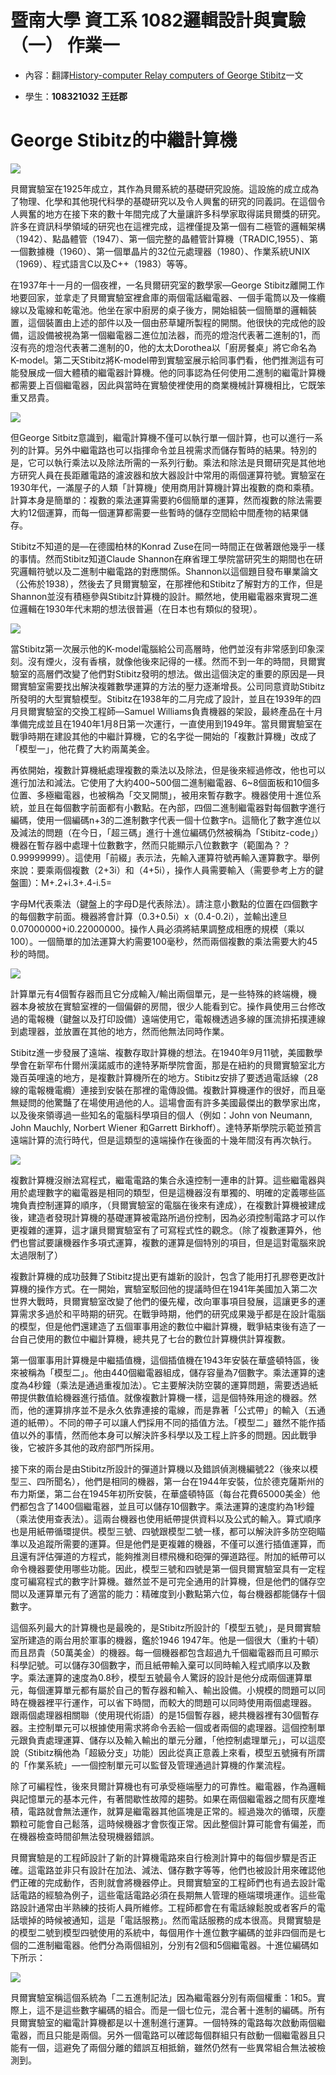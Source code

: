 # 暨南大學 資工系 1082邏輯設計與實驗（一） 作業一

- 內容：翻譯[History-computer Relay computers of George Stibitz](https://history-computer.com/ModernComputer/Relays/Stibitz.html)一文

- 學生：**108321032 王廷郡**

# George Stibitz的中繼計算機

![](src/2020-02-29-22-18-42-image.png)

貝爾實驗室在1925年成立，其作為貝爾系統的基礎研究設施。這設施的成立成為了物理、化學和其他現代科學的基礎研究以及令人興奮的研究的同義詞。在這個令人興奮的地方在接下來的數十年間完成了大量讓許多科學家取得諾貝爾獎的研究。許多在資訊科學領域的研究也在這裡完成，這裡僅提及第一個有二極管的邏輯架構（1942）、點晶體管（1947）、第一個完整的晶體管計算機（TRADIC,1955）、第一個數據機（1960）、第一個單晶片的32位元處理器（1980）、作業系統UNIX（1969）、程式語言C以及C++（1983）等等。

在1937年十一月的一個夜裡，一名貝爾研究室的數學家—George Stibitz離開工作地要回家，並拿走了貝爾實驗室裡倉庫的兩個電話繼電器、一個手電筒以及一條纜線以及電線和乾電池。他坐在家中廚房的桌子後方，開始組裝一個簡單的邏輯裝置，這個裝置由上述的部件以及一個由菸草罐所製程的開關。他很快的完成他的設備，這設備被視為第一個繼電器二進位加法器，而亮的燈泡代表著二進制的1，而沒有亮的燈泡代表著二進制的0，他的太太Dorothea以「廚房餐桌」將它命名為K-model。第二天Stibitz將K-model帶到實驗室展示給同事們看，他們推測這有可能發展成一個大體積的繼電器計算機。他的同事認為任何使用二進制的繼電計算機都需要上百個繼電器，因此與當時在實驗使裡使用的商業機械計算機相比，它既笨重又昂貴。

![](src/ModelKStibitz.jpg)

但George Sitbitz意識到，繼電計算機不僅可以執行單一個計算，也可以進行一系列的計算。另外中繼電路也可以指揮命令並且視需求而儲存暫時的結果。特別的是，它可以執行乘法以及除法所需的一系列行動。乘法和除法是貝爾研究是其他地方研究人員在長距離電路的濾波器和放大器設計中常用的兩個運算符號。實驗室在1930年代，一滿屋子的人類「計算機」使用商用計算機計算出複數的商和乘積。計算本身是簡單的：複數的乘法運算需要約6個簡單的運算，然而複數的除法需要大約12個運算，而每一個運算都需要一些暫時的儲存空間給中間產物的結果儲存。

Stibitz不知道的是—在德國柏林的Konrad Zuse在同一時間正在做著跟他幾乎一樣的事情。然而Stibitz知道Claude Shannon在麻省理工學院當研究生的期間也在研究邏輯符號以及二進制中繼電路的對應關係。Shannon以這個題目發布畢業論文（公佈於1938），然後去了貝爾實驗室，在那裡他和Stibitz了解對方的工作，但是Shannon並沒有積極參與Stibitz計算機的設計。顯然地，使用繼電器來實現二進位邏輯在1930年代末期的想法很普遍（在日本也有類似的發現）。

![](src/StibitzTerminalSchema.jpg)

當Stibitz第一次展示他的K-model電腦給公司高層時，他們並沒有非常感到印象深刻。沒有煙火，沒有香檳，就像他後來記得的一樣。然而不到一年的時間，貝爾實驗室的高層們改變了他們對Stibitz發明的想法。做出這個決定的重要的原因是—貝爾實驗室需要找出解決複雜數學運算的方法的壓力逐漸增長。公司同意資助Stibitz所發明的大型實驗模型。Stibitz在1938年的二月完成了設計，並且在1939年的四月貝爾實驗室的交換工程師—Samuel Williams負責機器的架設，最終產品在十月準備完成並且在1940年1月8日第一次運行，一直使用到1949年。當貝爾實驗室在戰爭時期在建設其他的中繼計算機，它的名字從一開始的「複數計算機」改成了「模型一」，他花費了大約兩萬美金。

再依開始，複數計算機紙處理複數的乘法以及除法，但是後來經過修改，他也可以進行加法和減法。它使用了大約400~500個二進制繼電器、6~8個面板和10個多位置、多極繼電器，也被稱為「交叉開關」，被用來暫存數字。機器使用十進位系統，並且在每個數字前面都有小數點。在內部，四個二進制繼電器對每個數字進行編碼，使用一個編碼n+3的二進制數字代表一個十位數字n。這簡化了數字進位以及減法的問題（在今日，「超三碼」進行十進位編碼仍然被稱為「Stibitz-code」）機器在暫存器中處理十位數數字，然而只能顯示八位數數字（範圍為？？0.99999999）。這使用「前綴」表示法，先輸入運算符號再輸入運算數字。舉例來說：要乘兩個複數（2+3i）和（4+5i），操作人員需要輸入（需要參考上方的鍵盤圖）：M+.2+i.3+.4-i.5=

字母M代表乘法（鍵盤上的字母D是代表除法）。請注意小數點的位置在四個數字的每個數字前面。機器將會計算（0.3+0.5i）x（0.4-0.2i），並輸出達旦0.07000000+i0.22000000。操作人員必須將結果調整成相應的規模（乘以100）。一個簡單的加法運算大約需要100毫秒，然而兩個複數的乘法需要大約45秒的時間。

![](src/StibitzTerminal.jpg)

計算單元有4個暫存器而且它分成輸入/輸出兩個單元，是一些特殊的終端機，機器本身被放在實驗室裡的一個偏僻的房間，很少人能看到它。操作員使用三台修改過的電報機（鍵盤以及打印設備）遠端使用它，電報機透過多線的匯流排拓撲連線到處理器，並放置在其他的地方，然而他無法同時作業。

Stibitz進一步發展了遠端、複數存取計算機的想法。在1940年9月11號，美國數學學會在新罕布什爾州漢諾威市的達特茅斯學院會面，那是在紐約的貝爾實驗室北方幾百英哩遠的地方，是複數計算機所在的地方。Stibitz安排了要透過電話線（28線的電報機電纜）連接到安裝在那裡的電傳設備。複數計算機運作的很好，而且毫無疑問的他驚豔了在場使用過他的人。這場會面有許多美國最傑出的數學家出席，以及後來領導過一些知名的電腦科學項目的個人（例如：John von Neumann, John Mauchly, Norbert Wiener 和Garrett Birkhoff）。達特茅斯學院示範並預言遠端計算的流行時代，但是這類型的遠端操作在後面的十幾年間沒有再次執行。

![](src/CNCofStibitz.jpg)

複數計算機沒辦法寫程式，繼電電路的集合永遠控制一連串的計算。這些繼電器與用於處理數字的繼電器是相同的類型，但是這機器沒有單獨的、明確的定義哪些區塊負責控制運算的順序，（貝爾實驗室的電腦在後來有達成），在複數計算機被建成後，建造者發現計算機的基礎運算被電路所過份控制，因為必須控制電路才可以作更複雜的運算，這才讓貝爾實驗室有了可寫程式性的觀念。（除了複數運算外，他們也嘗試要讓機器作多項式運算，複數的運算是個特別的項目，但是這對電腦來說太過限制了）

複數計算機的成功鼓舞了Stibitz提出更有雄新的設計，包含了能用打孔膠卷更改計算機的操作方式。在一開始，實驗室駁回他的提議時但在1941年美國加入第二次世界大戰時，貝爾實驗室改變了他們的優先權，改向軍事項目發展，這讓更多的運算需求多過於和平時期的研究。在戰爭時期，他們的研究成果幾乎都是在設計電腦的模型，但是他們還建造了五個軍事用途的數位中繼計算機，戰爭結束後有造了一台自己使用的數位中繼計算機，總共見了七台的數位計算機供計算複數。

第一個軍事用計算機是中繼插值機，這個插值機在1943年安裝在華盛頓特區，後來被稱為「模型二」。他由440個繼電器組成，儲存容量為7個數字。乘法運算的速度為4秒鐘（乘法是通過重複加法）。它主要解決防空襲的運算問題，需要透過紙帶提供數值給機器進行插值。就像複數計算機一樣，這是個特殊用途的機器。然而，他的運算排序並不是永久依靠連接的電線，而是靠著「公式帶」的輸入（五通道的紙帶）。不同的帶子可以讓人們採用不同的插值方法。「模型二」雖然不能作插值以外的事情，然而他本身可以解決許多科學以及工程上許多的問題。因此戰爭後，它被許多其他的政府部門所採用。

接下來的兩台是由Stibitz所設計的彈道計算機以及錯誤偵測機編號22（後來以模型三、四所聞名），他們是相同的機器，第一台在1944年安裝，位於德克薩斯州的布力斯堡，第二台在1945年初所安裝，在華盛頓特區（每台花費65000美金）他們都包含了1400個繼電器，並且可以儲存10個數字。乘法運算的速度約為1秒鐘（乘法使用查表法）。這兩台機器也使用紙帶提供資料以及公式的輸入。算式順序也是用紙帶循環提供。模型三號、四號跟模型二號一樣，都可以解決許多防空砲瞄準以及追蹤所需要的運算。但是他們是更複雜的機器，不僅可以進行插值運算，而且還有評估彈道的方程式，能夠推測目標飛機和砲彈的彈道路徑。附加的紙帶可以命令機器要使用哪些功能。因此，模型三號和四號是第一個貝爾實驗室具有一定程度可編寫程式的數字計算機。雖然並不是可完全通用的計算機，但是他們的儲存空間以及運算單元有了適當的能力：精確度到小數點第六位，每台機器都能儲存十個數字。

這個系列最大的計算機也是最晚的，是Stibitz所設計的「模型五號」，是貝爾實驗室所建造的兩台用於軍事的機器，鑑於1946 1947年。他是一個很大（重約十頓）而且昂貴（50萬美金）的機器。每一個機器都包含超過九千個繼電器而且可顯示科學記號。可以儲存30個數字，而且紙帶輸入棄可以同時輸入程式順序以及數字。乘法運算的速度為0.8秒，模型五號最令人驚訝的設計是他分成兩個運算單元，每個運算單元都有屬於自己的暫存器和輸入、輸出設備。小規模的問題可以同時在機器裡平行運作，可以省下時間，而較大的問題可以同時使用兩個處理器。
跟兩個處理器相關聯（使用現代術語）的是15個暫存器，總共機器裡有30個暫存器。主控制單元可以根據使用需求將命令丟給一個或者兩個的處理器。這個控制單元跟負責處理運算、儲存以及輸入輸出的單元分離，「他控制處理單元」，可以這麼說（Stibitz稱他為「超級分支」功能）因此從真正意義上來看，模型五號擁有所謂的「作業系統」—一個控制單元可以監督及管理通過計算機的作業流程。

除了可編程性，後來貝爾計算機也有可承受極端壓力的可靠性。繼電器，作為邏輯與記憶單元的基本元件，有著間歇性故障的趨勢。如果在兩個繼電器之間有灰塵堆積，電路就會無法運作，就算是繼電器其他區塊是正常的。經過幾次的循環，灰塵顆粒可能會自己鬆落，這時候機器才會恢復正常。因此整個計算可能會有偏差，而在機器檢查時間卻無法發現機器錯誤。

貝爾實驗是的工程師設計了新的計算機電路來自行檢測計算中的每個步驟是否正確。這電路並非只有設計在加法、減法、儲存數字等等，他們也被設計用來確認他們正確的完成動作，否則就會將機器停止。貝爾實驗室的工程師們也有過去設計電話電路的經驗為例子，這些電話電路必須在長期無人管理的極端環境運作。這些電路設計通常由半熟練的技術人員所維修。工程師都會在有電話線鬆脫或者客戶的電話壞掉的時候被通知，這是「電話服務」。然而電話服務的成本很高。貝爾實驗是的模型二號到模型四號使用的系統中，每個用作十進位數字編碼的並非四個而是七個的二進制繼電器。他們分為兩個組別，分別有2個和5個繼電器。十進位編碼如下所示：

![](src/Screenshot-20200229222447-484x489.png)

貝爾實驗室稱這個系統為「二五進制記法」因為繼電器分別有兩個權重：1和5。實際上，這不是這些數字編碼的組合。而是一個七位元，混合著十進制的編碼。所有貝爾實驗室的繼電計算機都是以十進制進行運算。一個特殊的電路每次啟動兩個繼電器，而且只能是兩個。另外一個電路可以確認每個群組只有啟動一個繼電器且只能有一個，這避免了兩個分離的錯誤互相抵銷，雖然仍然有一些異常組合無法被檢測到。
